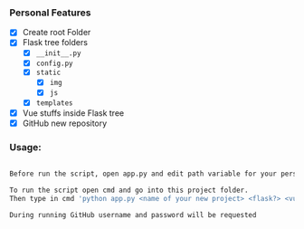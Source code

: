 ### Personal Features

- [x] Create root Folder
- [x] Flask tree folders
  - [x] ```__init__.py ```
  - [x] ```config.py ```
  - [x] ```static ```
    - [x] ```img ```
    - [x] ```js ```
  - [x] ```templates ```
- [x] Vue stuffs inside Flask tree
- [x] GitHub new repository

### Usage:
```bash

Before run the script, open app.py and edit path variable for your personal root folder projects

To run the script open cmd and go into this project folder.
Then type in cmd 'python app.py <name of your new project> <flask?> <vue?>'

During running GitHub username and password will be requested
```
